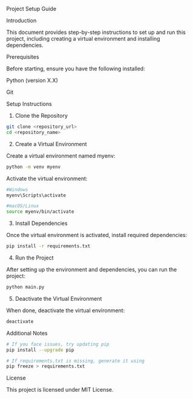 Project Setup Guide

Introduction

This document provides step-by-step instructions to set up and run this project, including creating a virtual environment and installing dependencies.

Prerequisites

Before starting, ensure you have the following installed:

Python (version X.X)

Git

Setup Instructions
1. Clone the Repository
```sh
git clone <repository_url>
cd <repository_name>
```

2. Create a Virtual Environment

Create a virtual environment named myenv:
```sh
python -m venv myenv
```

Activate the virtual environment:
```sh
#Windows
myenv\Scripts\activate

#macOS/Linux
source myenv/bin/activate
```
3. Install Dependencies

Once the virtual environment is activated, install required dependencies:
```sh
pip install -r requirements.txt
```

4. Run the Project

After setting up the environment and dependencies, you can run the project:
```sh
python main.py
```

5. Deactivate the Virtual Environment

When done, deactivate the virtual environment:

```sh
deactivate
```

Additional Notes
```sh
# If you face issues, try updating pip
pip install --upgrade pip

# If requirements.txt is missing, generate it using
pip freeze > requirements.txt
```

License

This project is licensed under MIT License.

